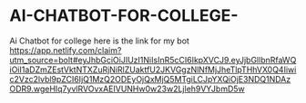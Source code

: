 # AI-CHATBOT-FOR-COLLEGE-
Ai Chatbot for college 
here is the link for my bot
https://app.netlify.com/claim?utm_source=bolt#eyJhbGciOiJIUzI1NiIsInR5cCI6IkpXVCJ9.eyJjbGllbnRfaWQiOiI1aDZmZEstVktNTXZuRjNiRlZUaktfU2JKVGgzNlNfMjJheTlpTHhVX0Q4Iiwic2Vzc2lvbl9pZCI6IjQ1MzQ2ODEyOjQxMjQ5MTgiLCJpYXQiOjE3NDQ1NDAzODR9.wgeHIq7yvlRVOvxAEIVUNHw0w23w2Ljleh9VYJbmD5w
